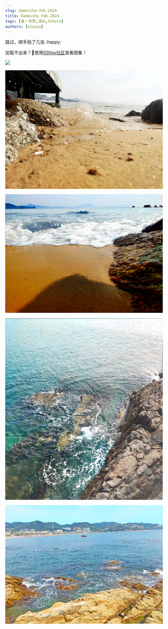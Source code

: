 ```yaml
---
slug: dameisha-feb.2024
title: Dameisha Feb.2024
tags: [看！世界,深圳,Zshots]
authors: [xinyuu]
---
```

路过，顺手拍了几张​.:happy:

加载不出来？🤔使用[500px社区](http://500px.com.cn/s/bbe8bd1113f214224e2fdac6ab5a19fb1558bd66daa66089ed1bfd9d76c8325e1112f114bcb5bfa0?swipe=1)查看图集！

![](https://static.cocomoe.cn/static/cocomoe/20240215/1715436879794.webp)

<!-- truncate -->

![](IMG_20240215_105535.webp)

![](IMG_20240215_110621.webp)

![](IMG_20240215_113155.webp)

![](IMG_20240215_124000.webp)